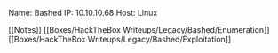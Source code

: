 Name: Bashed
IP: 10.10.10.68
Host: Linux

[[Notes]]
[[Boxes/HackTheBox Writeups/Legacy/Bashed/Enumeration]]
[[Boxes/HackTheBox Writeups/Legacy/Bashed/Exploitation]]